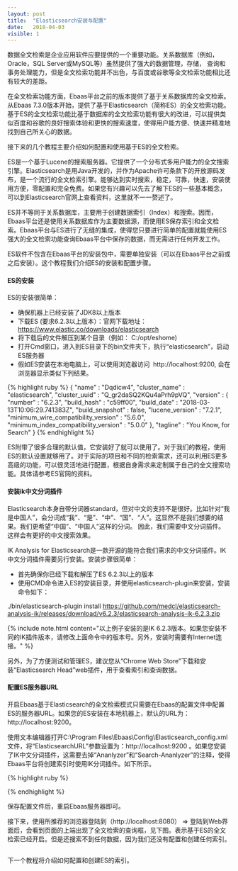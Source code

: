 ```yaml
---
layout: post
title:  "Elasticsearch安装与配置"
date:   2018-04-03
visible: 1
---
```


数据全文检索是企业应用软件应要提供的一个重要功能。关系数据库（例如，Oracle，SQL Server或MySQL等）虽然提供了强大的数据管理，存储，
查询和事务处理能力，但是全文检索功能并不出色，与百度或谷歌等全文检索功能相比还有较大的差距。

在全文检索功能方面，Ebaas平台之前的版本提供了基于关系数据库的全文检索。从Ebaas 7.3.0版本开始，提供了基于Elasticsearch（简称ES）的全文检索功能。基于ES的全文检索功能比基于数据库的全文检索功能有很大的改进，可以提供类似百度和谷歌的良好搜索体验和更快的搜索速度，使得用户能方便、快速并精准地找到自己所关心的数据。

接下来的几个教程主要介绍如何配置和使用基于ES的全文检索。

ES是一个基于Lucene的搜索服务器。它提供了一个分布式多用户能力的全文搜索引擎。Elasticsearch是用Java开发的，并作为Apache许可条款下的开放源码发布，是一个流行的全文检索引擎。能够达到实时搜索，稳定，可靠，快速，安装使用方便，零配置和完全免费。如果您有兴趣可以先去了解下ES的一些基本概念，可以到Elasticsearch官网上查看资料，这里就不一一赘述了。

ES并不等同于关系数据库，主要用于创建数据索引（Index）和搜索。因而，Ebaas平台还是使用关系数据库作为主要数据源，而使用ES保存索引和全文检索。Ebaas平台与ES进行了无缝的集成，使得您只要进行简单的配置就能使用ES强大的全文检索功能查询Ebaas平台中保存的数据，而无需进行任何开发工作。

ES软件不包含在Ebaas平台的安装包中，需要单独安装（可以在Ebaas平台之前或之后安装）。这个教程我们介绍ES的安装和配置步骤。

#### ES的安装

ES的安装很简单：

* 确保机器上已经安装了JDK8以上版本
* 下载ES (要求6.2.3以上版本）：官网下载地址：<a class='post-link' href='https://www.elastic.co/downloads/elasticsearch'>https://www.elastic.co/downloads/elasticsearch</a> 
* 将下载后的文件解压到某个目录（例如： C:/opt/eshome)
* 打开Cmd窗口，进入到ES目录下的bin文件夹下，执行“elasticsearch”，启动ES服务器
* 假如ES安装在本地电脑上，可以使用浏览器访问  http://localhost:9200, 会在浏览器显示类似下列结果。

{% highlight ruby %}
{
  "name" : "Dqdicw4",
  "cluster_name" : "elasticsearch",
  "cluster_uuid" : "Q_gr2daSQ2KQu4aPrh9pVQ",
  "version" : {
    "number" : "6.2.3",
    "build_hash" : "c59ff00",
    "build_date" : "2018-03-13T10:06:29.741383Z",
    "build_snapshot" : false,
    "lucene_version" : "7.2.1",
    "minimum_wire_compatibility_version" : "5.6.0",
    "minimum_index_compatibility_version" : "5.0.0"
  },
  "tagline" : "You Know, for Search"
}
{% endhighlight %}

ES附带了很多合理的默认值，它安装好了就可以使用了。对于我们的教程，使用ES的默认设置就够用了。对于实际的项目和不同的检索需求，还可以利用ES更多高级的功能，可以很灵活地进行配置，根据自身需求来定制属于自己的全文搜索功能。具体请参考ES官网的资料。

#### 安装ik中文分词插件

Elasticsearch本身自带分词器standard，但对中文的支持不是很好。比如针对“我是中国人”，会分词成“我”、“是”、“中”、“国”、“人”。这显然不是我们想要的结果。我们更希望“中国”、“中国人”这样的分词。 因此，我们需要中文分词插件。这样会有更好的中文搜索效果。

IK Analysis for Elasticsearch是一款开源的能符合我们需求的中文分词插件。IK中文分词插件需要另行安装。安装步骤很简单：

* 首先确保你已经下载和解压了ES 6.2.3以上的版本
* 使用CMD命令进入ES的安装目录，并使用elasticsearch-plugin来安装，安装命令如下：

./bin/elasticsearch-plugin install https://github.com/medcl/elasticsearch-analysis-ik/releases/download/v6.2.3/elasticsearch-analysis-ik-6.2.3.zip

{% include note.html content="以上例子安装的是IK 6.2.3版本。如果您安装不同的IK插件版本，请修改上面命令中的版本号。另外，安装时需要有Internet连接。" %}

另外，为了方便测试和管理ES，建议您从“Chrome Web Store”下载和安装“Elasticsearch Head”web插件，用于查看索引和查询数据。

#### 配置ES服务器URL

开启Ebaas基于Elasticsearch的全文检索模式只需要在Ebaas的配置文件中配置ES的服务器URL。如果您的ES安装在本地机器上，默认的URL为： http://localhost:9200。

使用文本编辑器打开C:\Program Files\Ebaas\Config\Elasticsearch_config.xml文件，将“ElasticsearchURL”参数设置为：http://localhost:9200 。如果您安装了IK中文分词插件，这需要去掉“Ananlyzer”和“Search-Ananlyzer”的注释，使得Ebaas平台将创建索引时使用IK分词插件。如下所示。

{% highlight ruby %}
<?xml version="1.0" encoding="utf-16"?>
<Settings>
    <!-- url to Elasticsearch server, such as http://localhost:9200 -->
    <add key="ElasticsearchURL" value="http://localhost:9200" />
	  <add key="analyzer" value="ik_max_word" />
	  <add key="search_analyzer" value="ik_max_word" />
</Settings>
{% endhighlight %}

保存配置文件后，重启Ebaas服务器即可。

接下来，使用所推荐的浏览器登陆到（http://localhost:8080） => 登陆到Web界面后，会看到页面的上端出现了全文检索的查询框，见下图。表示基于ES的全文检索已经开启。但是还搜索不到任何数据，因为我们还没有配置和创建任何索引。

<img src="{{'/assets/img/2018-4-3-fulltextsearch.png' | prepend: site.baseurl }}" alt="">

下一个教程将介绍如何配置和创建ES的索引。
